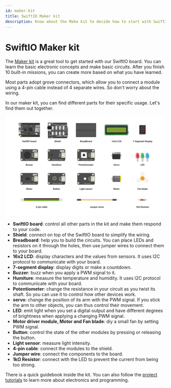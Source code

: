 ```yaml
---
id: maker-kit
title: SwiftIO Maker kit
description: Know about the Make kit to decide how to start with SwiftIO board.
---
```


# SwiftIO Maker kit


The [Maker kit](https://www.madmachine.io/product-page/maker-kit-for-swiftio) is a great tool to get started with our SwiftIO board. You can learn the basic electronic concepts and make basic circuits. After you finish 10 built-in missions, you can create more based on what you have learned. 

Most parts adopt grove connectors, which allow you to connect a module using a 4-pin cable instead of 4 separate wires. So don't worry about the wiring.

In our maker kit, you can find different parts for their specific usage. Let's find them out together.

![Maker kit](img/Makerkit.png)


- **SwiftIO board**: control all other parts in the kit and make them respond to your code.
- **Shield**: connect on top of the SwiftIO board to simplify the wiring.
- **Breadboard**: help you to build the circuits. You can place LEDs and resistors on it through the holes, then use jumper wires to connect them to your board.
- **16x2 LCD**: display characters and the values from sensors. It uses I2C protocol to communicate with your board.
- **7-segment display**: display digits or make a countdown.
- **Buzzer**: buzz when you apply a PWM signal to it.
- **Humiture**: measure the temperature and humidity. It uses I2C protocol to communicate with your board.
- **Potentiometer**: change the resistance in your circuit as you twist its shaft. So you can use it to control how other devices work.
- **servo**: change the position of its arm with the PWM signal. If you stick the arm to other objects, you can thus control their movement.
- **LED**: emit light when you set a digital output and have different degrees of brightness when applying a changing PWM signal. 
- **Motor driver module, Motor and Fan blade**: diy a small fan by setting PWM signal. 
- **Button**: control the state of the other modules by pressing or releasing the button.
- **Light sensor**: measure light intensity.
- **4-pin cable**: connect the modules to the shield.
- **Jumper wire**: connect the components to the board.
- **1kΩ Resistor**: connect with the LED to prevent the current from being too strong.

There is a quick guidebook inside the kit. You can also follow the [project tutorials](../../tutorials/overview.md) to learn more about electronics and programming.